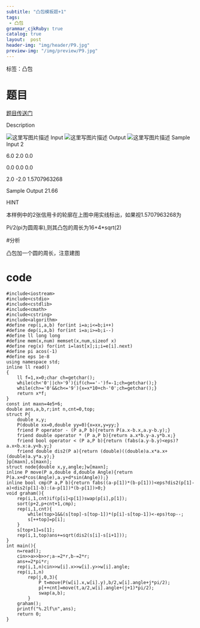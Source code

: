 ```yaml
---
subtitle: "凸包模板题+1"
tags: 
 - 凸包
grammar_cjkRuby: true
catalog: true
layout:  post
header-img: "img/header/P9.jpg"
preview-img: "/img/preview/P9.jpg"
---
```


标签：凸包

# 题目

[题目传送门](http://www.lydsy.com/JudgeOnline/problem.php?id=2829)

Description

![这里写图片描述](http://www.lydsy.com/JudgeOnline/upload/201401/11%288%29.jpg)
Input
![这里写图片描述](http://www.lydsy.com/JudgeOnline/upload/201401/22%2818%29.jpg)
Output
![这里写图片描述](http://www.lydsy.com/JudgeOnline/upload/201401/33%281%29.jpg)
Sample Input
2

6.0 2.0 0.0

0.0 0.0 0.0

2.0 -2.0 1.5707963268

Sample Output
21.66

HINT


本样例中的2张信用卡的轮廓在上图中用实线标出，如果视1.5707963268为

Pi/2(pi为圆周率),则其凸包的周长为16+4\*sqrt(2)

#分析

凸包加一个圆的周长，注意建图

# code
```
#include<iostream>
#include<cstdio>
#include<cstdlib>
#include<cmath>
#include<cstring>
#include<algorithm>
#define rep(i,a,b) for(int i=a;i<=b;i++)
#define dep(i,a,b) for(int i=a;i>=b;i--)
#define ll long long
#define mem(x,num) memset(x,num,sizeof x)
#define reg(x) for(int i=last[x];i;i=e[i].next)
#define pi acos(-1)
#define eps 1e-8
using namespace std;
inline ll read()
{
	ll f=1,x=0;char ch=getchar();
	while(ch<'0'||ch>'9'){if(ch=='-')f=-1;ch=getchar();}
	while(ch>='0'&&ch<='9'){x=x*10+ch-'0';ch=getchar();}
	return x*f;
}
const int maxn=4e5+6;
double ans,a,b,r;int n,cnt=0,top;
struct P{
	double x,y;
	P(double xx=0,double yy=0){x=xx,y=yy;}
	friend P operator - (P a,P b){return P(a.x-b.x,a.y-b.y);}
	friend double operator * (P a,P b){return a.x*b.y-a.y*b.x;}
	friend bool operator < (P a,P b){return (fabs(a.y-b.y)<eps)?a.x<b.x:a.y<b.y;}
	friend double dis2(P a){return (double)((double)a.x*a.x+(double)a.y*a.y);}
}p[maxn],s[maxn];
struct node{double x,y,angle;}w[maxn];
inline P move(P a,double d,double Angle){return P(a.x+d*cos(Angle),a.y+d*sin(Angle));}
inline bool cmp(P a,P b){return fabs((a-p[1])*(b-p[1]))<eps?dis2(p[1]-a)<dis2(p[1]-b):(a-p[1])*(b-p[1])>0;}
void graham(){
	rep(i,1,cnt)if(p[i]<p[1])swap(p[i],p[1]);
	sort(p+2,p+cnt+1,cmp);
	rep(i,1,cnt){
		while(top>1&&(s[top]-s[top-1])*(p[i]-s[top-1])<-eps)top--;
		s[++top]=p[i];
	}
	s[top+1]=s[1];
	rep(i,1,top)ans+=sqrt(dis2(s[i]-s[i+1]));
}
int main(){
	n=read();
	cin>>a>>b>>r;a-=2*r,b-=2*r;
	ans+=2*pi*r;
	rep(i,1,n)cin>>w[i].x>>w[i].y>>w[i].angle;
	rep(i,1,n)
		rep(j,0,3){
			P t=move(P(w[i].x,w[i].y),b/2,w[i].angle+j*pi/2);
			p[++cnt]=move(t,a/2,w[i].angle+(j+1)*pi/2);
			swap(a,b);
		}
	graham();
	printf("%.2lf\n",ans);
	return 0;
}
```
